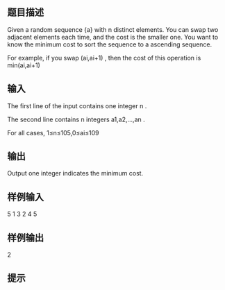 ## 题目描述
Given a random sequence {a}
 with n
 distinct elements. You can swap two adjacent elements each time, and the cost is the smaller one. You want to know the minimum cost to sort the sequence to a ascending sequence.

For example, if you swap (ai,ai+1)
, then the cost of this operation is min(ai,ai+1)

## 输入
The first line of the input contains one integer n
.

The second line contains n
 integers a1,a2,...,an
.

For all cases, 1≤n≤105,0≤ai≤109

## 输出
Output one integer indicates the minimum cost.
## 样例输入
5
1 3 2 4 5
## 样例输出
2
## 提示